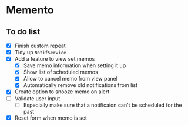 # Memento

## To do list
- [x] Finish custom repeat
- [X] Tidy up `NotifService`
- [x] Add a feature to view set memos
  - [x] Save memo information when setting it up
  - [x] Show list of scheduled memos
  - [x] Allow to cancel memo from view panel
  - [x] Automatically remove old notifications from list
- [X] Create option to snooze memo on alert
- [ ] Validate user input
  - [ ] Especially make sure that a notificaion can't be scheduled for the past
- [x] Reset form when memo is set
